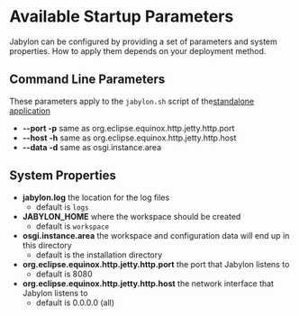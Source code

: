 
# Available Startup Parameters

Jabylon can be configured by providing a set of parameters and system properties. How to apply them depends on your deployment method.


## Command Line Parameters

These parameters apply to the `jabylon.sh` script of the[standalone application](./download.html) 

 * **--port -p** same as org.eclipse.equinox.http.jetty.http.port
 * **--host -h** same as org.eclipse.equinox.http.jetty.http.host
 * **--data -d** same as osgi.instance.area
 

## System Properties

 * **jabylon.log** the location for the log files
     * default is `logs`
 * **JABYLON_HOME** where the workspace should be created
     * default is `workspace`
 * **osgi.instance.area** the workspace and configuration data will end up in this directory
     * default is the installation directory
 * **org.eclipse.equinox.http.jetty.http.port** the port that Jabylon listens to
     * default is 8080
 * **org.eclipse.equinox.http.jetty.http.host** the network interface that Jabylon listens to
     * default is 0.0.0.0 (all) 